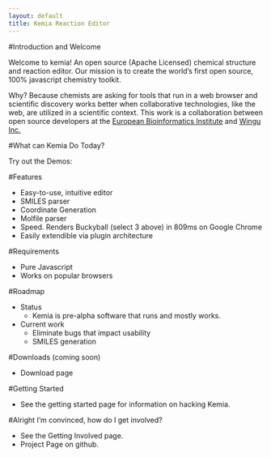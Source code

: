 ```yaml
---
layout: default
title: Kemia Reaction Editor
---
```


#Introduction and Welcome

Welcome to kemia! An open source (Apache Licensed) chemical structure and reaction editor. Our mission is to create the world’s first open source, 100% javascript chemistry toolkit.  

Why?  Because chemists are asking for tools that run in a web browser and scientific discovery works better when collaborative technologies, like the web, are utilized in a scientific context. This work is a collaboration between open source developers at the [European Bioinformatics Institute](http://www.ebi.ac.uk/ "EBI") and [Wingu Inc.](http://wingu.com "Wingu")

#What can Kemia Do Today?

Try out the Demos:

#Features

* Easy-to-use, intuitive editor
* SMILES parser
* Coordinate Generation
* Molfile parser
* Speed. Renders Buckyball (select 3 above) in 809ms on Google Chrome
* Easily extendible via plugin architecture

#Requirements

* Pure Javascript
* Works on popular browsers

#Roadmap

* Status  
    * Kemia is pre-alpha software that runs and mostly works.
* Current work  
    * Eliminate bugs that impact usability  
    * SMILES generation

#Downloads (coming soon)
* Download page

#Getting Started
* See the getting started page for information on hacking Kemia.

#Alright I’m convinced, how do I get involved?

* See the Getting Involved page.
* Project Page on github.

